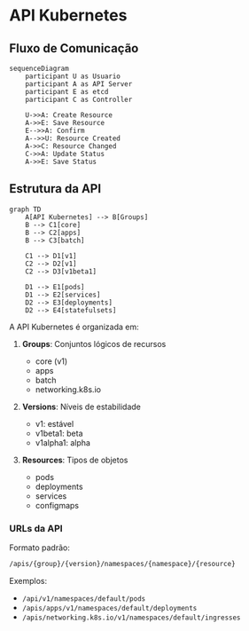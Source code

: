 # API Kubernetes

## Fluxo de Comunicação

```mermaid
sequenceDiagram
    participant U as Usuario
    participant A as API Server
    participant E as etcd
    participant C as Controller
    
    U->>A: Create Resource
    A->>E: Save Resource
    E-->>A: Confirm
    A-->>U: Resource Created
    A->>C: Resource Changed
    C->>A: Update Status
    A->>E: Save Status
```

## Estrutura da API

```mermaid
graph TD
    A[API Kubernetes] --> B[Groups]
    B --> C1[core]
    B --> C2[apps]
    B --> C3[batch]
    
    C1 --> D1[v1]
    C2 --> D2[v1]
    C2 --> D3[v1beta1]
    
    D1 --> E1[pods]
    D1 --> E2[services]
    D2 --> E3[deployments]
    D2 --> E4[statefulsets]
```

A API Kubernetes é organizada em:

1. **Groups**: Conjuntos lógicos de recursos
   - core (v1)
   - apps
   - batch
   - networking.k8s.io

2. **Versions**: Níveis de estabilidade
   - v1: estável
   - v1beta1: beta
   - v1alpha1: alpha

3. **Resources**: Tipos de objetos
   - pods
   - deployments
   - services
   - configmaps

### URLs da API

Formato padrão:

```bash
/apis/{group}/{version}/namespaces/{namespace}/{resource}
```

Exemplos:

- `/api/v1/namespaces/default/pods`
- `/apis/apps/v1/namespaces/default/deployments`
- `/apis/networking.k8s.io/v1/namespaces/default/ingresses`
